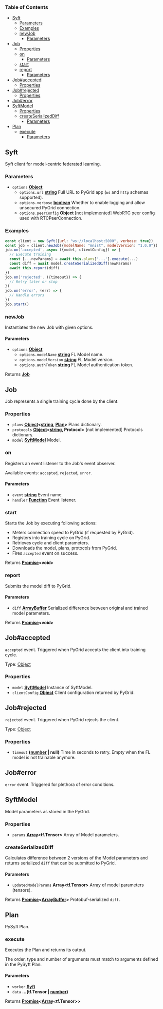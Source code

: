 <!-- Generated by documentation.js. Update this documentation by updating the source code. -->

### Table of Contents

-   [Syft][1]
    -   [Parameters][2]
    -   [Examples][3]
    -   [newJob][4]
        -   [Parameters][5]
-   [Job][6]
    -   [Properties][7]
    -   [on][8]
        -   [Parameters][9]
    -   [start][10]
    -   [report][11]
        -   [Parameters][12]
-   [Job#accepted][13]
    -   [Properties][14]
-   [Job#rejected][15]
    -   [Properties][16]
-   [Job#error][17]
-   [SyftModel][18]
    -   [Properties][19]
    -   [createSerializedDiff][20]
        -   [Parameters][21]
-   [Plan][22]
    -   [execute][23]
        -   [Parameters][24]

## Syft

Syft client for model-centric federated learning.

### Parameters

-   `options` **[Object][25]** 
    -   `options.url` **[string][26]** Full URL to PyGrid app (`ws` and `http` schemas supported).
    -   `options.verbose` **[boolean][27]** Whether to enable logging and allow unsecured PyGrid connection.
    -   `options.peerConfig` **[Object][25]** [not implemented] WebRTC peer config used with RTCPeerConnection.

### Examples

```javascript
const client = new Syft({url: "ws://localhost:5000", verbose: true})
const job = client.newJob({modelName: "mnist", modelVersion: "1.0.0"})
job.on('accepted', async ({model, clientConfig}) => {
  // Execute training
  const [...newParams] = await this.plans['...'].execute(...)
  const diff = await model.createSerializedDiff(newParams)
  await this.report(diff)
})
job.on('rejected', ({timeout}) => {
  // Retry later or stop
})
job.on('error', (err) => {
  // Handle errors
})
job.start()
```

### newJob

Instantiates the new Job with given options.

#### Parameters

-   `options` **[Object][25]** 
    -   `options.modelName` **[string][26]** FL Model name.
    -   `options.modelVersion` **[string][26]** FL Model version.
    -   `options.authToken` **[string][26]** FL Model authentication token.

Returns **[Job][28]** 

## Job

Job represents a single training cycle done by the client.

### Properties

-   `plans` **[Object][25]&lt;[string][26], [Plan][29]>** Plans dictionary.
-   `protocols` **[Object][25]&lt;[string][26], Protocol>** [not implemented] Protocols dictionary.
-   `model` **[SyftModel][30]** Model.

### on

Registers an event listener to the Job's event observer.

Available events: `accepted`, `rejected`, `error`.

#### Parameters

-   `event` **[string][26]** Event name.
-   `handler` **[Function][31]** Event listener.

### start

Starts the Job by executing following actions:

-   Meters connection speed to PyGrid (if requested by PyGrid).
-   Registers into training cycle on PyGrid.
-   Retrieves cycle and client parameters.
-   Downloads the model, plans, protocols from PyGrid.
-   Fires `accepted` event on success.

Returns **[Promise][32]&lt;void>** 

### report

Submits the model diff to PyGrid.

#### Parameters

-   `diff` **[ArrayBuffer][33]** Serialized difference between original and trained model parameters.

Returns **[Promise][32]&lt;void>** 

## Job#accepted

`accepted` event.
Triggered when PyGrid accepts the client into training cycle.

Type: [Object][25]

### Properties

-   `model` **[SyftModel][30]** Instance of SyftModel.
-   `clientConfig` **[Object][25]** Client configuration returned by PyGrid.

## Job#rejected

`rejected` event.
Triggered when PyGrid rejects the client.

Type: [Object][25]

### Properties

-   `timeout` **([number][34] | null)** Time in seconds to retry. Empty when the FL model is not trainable anymore.

## Job#error

`error` event.
Triggered for plethora of error conditions.

## SyftModel

Model parameters as stored in the PyGrid.

### Properties

-   `params` **[Array][35]&lt;tf.Tensor>** Array of Model parameters.

### createSerializedDiff

Calculates difference between 2 versions of the Model parameters
and returns serialized `diff` that can be submitted to PyGrid.

#### Parameters

-   `updatedModelParams` **[Array][35]&lt;tf.Tensor>** Array of model parameters (tensors).

Returns **[Promise][32]&lt;[ArrayBuffer][33]>** Protobuf-serialized `diff`.

## Plan

PySyft Plan.

### execute

Executes the Plan and returns its output.

The order, type and number of arguments must match to arguments defined in the PySyft Plan.

#### Parameters

-   `worker` **[Syft][36]** 
-   `data` **...(tf.Tensor | [number][34])** 

Returns **[Promise][32]&lt;[Array][35]&lt;tf.Tensor>>** 

[1]: #syft

[2]: #parameters

[3]: #examples

[4]: #newjob

[5]: #parameters-1

[6]: #job

[7]: #properties

[8]: #on

[9]: #parameters-2

[10]: #start

[11]: #report

[12]: #parameters-3

[13]: #jobaccepted

[14]: #properties-1

[15]: #jobrejected

[16]: #properties-2

[17]: #joberror

[18]: #syftmodel

[19]: #properties-3

[20]: #createserializeddiff

[21]: #parameters-4

[22]: #plan

[23]: #execute

[24]: #parameters-5

[25]: https://developer.mozilla.org/docs/Web/JavaScript/Reference/Global_Objects/Object

[26]: https://developer.mozilla.org/docs/Web/JavaScript/Reference/Global_Objects/String

[27]: https://developer.mozilla.org/docs/Web/JavaScript/Reference/Global_Objects/Boolean

[28]: #job

[29]: #plan

[30]: #syftmodel

[31]: https://developer.mozilla.org/docs/Web/JavaScript/Reference/Statements/function

[32]: https://developer.mozilla.org/docs/Web/JavaScript/Reference/Global_Objects/Promise

[33]: https://developer.mozilla.org/docs/Web/JavaScript/Reference/Global_Objects/ArrayBuffer

[34]: https://developer.mozilla.org/docs/Web/JavaScript/Reference/Global_Objects/Number

[35]: https://developer.mozilla.org/docs/Web/JavaScript/Reference/Global_Objects/Array

[36]: #syft
